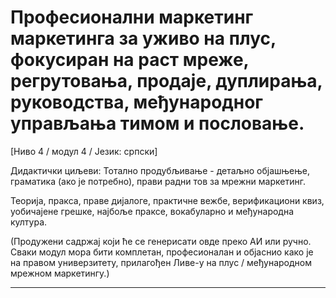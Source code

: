 # Професионални маркетинг маркетинга за уживо на плус, фокусиран на раст мреже, регрутовања, продаје, дуплирања, руководства, међународног управљања тимом и пословање.


[Ниво 4 / модул 4 / Језик: српски]

Дидактички циљеви: Тотално продубљивање - детаљно објашњење, граматика (ако је потребно), прави радни тов за мрежни маркетинг.

Теорија, пракса, праве дијалоге, практичне вежбе, верификациони квиз, уобичајене грешке, најбоље праксе, вокабуларно и међународна култура.


(Продужени садржај који ће се генерисати овде преко АИ или ручно. Сваки модул мора бити комплетан, професионалан и објаснио како је на правом универзитету, прилагођен Ливе-у на плус / међународном мрежном маркетингу.)

----